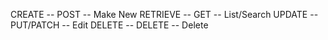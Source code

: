 CREATE -- POST -- Make New
RETRIEVE -- GET -- List/Search
UPDATE -- PUT/PATCH -- Edit
DELETE -- DELETE -- Delete 